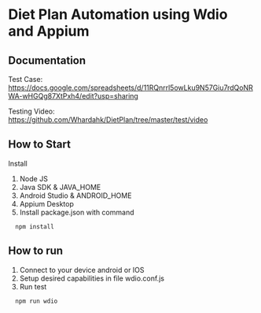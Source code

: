 # Diet Plan Automation using Wdio and Appium

## Documentation

Test Case: https://docs.google.com/spreadsheets/d/11RQnrrl5owLku9N57Giu7rdQoNRWA-wHGQg87XtPxh4/edit?usp=sharing

Testing Video: https://github.com/Whardahk/DietPlan/tree/master/test/video

## How to Start

Install

1. Node JS
2. Java SDK & JAVA_HOME
3. Android Studio & ANDROID_HOME
4. Appium Desktop
5. Install package.json with command

```
  npm install
```

## How to run

1. Connect to your device android or IOS
2. Setup desired capabilities in file wdio.conf.js
3. Run test

```
  npm run wdio
```
